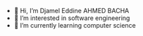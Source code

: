 - 👋 Hi, I’m Djamel Eddine AHMED BACHA
- 👀 I’m interested in software engineering
- 🌱 I’m currently learning computer science

<!---
deahmedbacha/deahmedbacha is a ✨ special ✨ repository because its `README.md` (this file) appears on your GitHub profile.
You can click the Preview link to take a look at your changes.
--->
